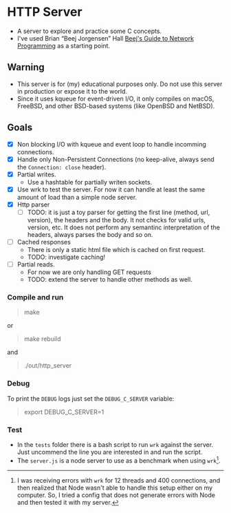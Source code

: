 # HTTP Server

- A server to explore and practice some C concepts.
- I've used Brian “Beej Jorgensen” Hall [Beej's Guide to Network Programming](https://beej.us/guide/bgnet/html/split/index.html) as a starting point.

## Warning

- This server is for (my) educational purposes only. Do not use this server in production or expose it to the world.
- Since it uses kqueue for event-driven I/O, it only compiles on macOS, FreeBSD, and other BSD-based systems (like OpenBSD and NetBSD).

## Goals

- [x] Non blocking I/O with kqueue and event loop to handle incomming connections.
- [x] Handle only Non-Persistent Connections (no keep-alive, always send the `Connection: close` header).
- [x] Partial writes.
  - Use a hashtable for partially writen sockets.
- [x] Use wrk to test the server. For now it can handle at least the same amount of load than a simple node server.
- [x] Http parser
  - [ ] TODO: it is just a toy parser for getting the first line (method, url, version), the headers and the body. It not checks for valid urls, version, etc. It does not perform any semantinc interpretation of the headers, always parses the body and so on.
- [ ] Cached responses
  - There is only a static html file which is cached on first request.
  - TODO: investigate caching!
- [ ] Partial reads.
  - For now we are only handling GET requests
  - TODO: extend the server to handle other methods as well.

### Compile and run

> make

or

> make rebuild

and

> ./out/http_server

### Debug

To print the `DEBUG` logs just set the `DEBUG_C_SERVER` variable:

> export DEBUG_C_SERVER=1

### Test

- In the `tests` folder there is a bash script to run `wrk` against the server. Just uncommend the line you are interested in and run the script.
- The `server.js` is a node server to use as a benchmark when using `wrk`[^1].

[^1]: I was receiving errors with `wrk` for 12 threads and 400 connections, and then realized that Node wasn't able to handle this setup either on my computer. So, I tried a config that does not generate errors with Node and then tested it with my server.
